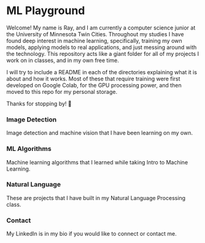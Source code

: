 # ML Playground
Welcome!
My name is Ray, and I am currently a computer science junior at the University of Minnesota Twin Cities.
Throughout my studies I have found deep interest in machine learning, specifically, training my own models, applying models to real applications, 
and just messing around with the technology.
This repository acts like a giant folder for all of my projects I work on in classes, and in my own free time.

I will try to include a README in each of the directories explaining what it is about and how it works. 
Most of these that require training were first developed on Google Colab, for the GPU processing power, and then moved to this repo for my personal storage.

Thanks for stopping by! 👋

### Image Detection
Image detection and machine vision that I have been learning on my own. 

### ML Algorithms
Machine learning algorithms that I learned while taking Intro to Machine Learning.

### Natural Language
These are projects that I have built in my Natural Language Processing class.

### Contact
My LinkedIn is in my bio if you would like to connect or contact me.